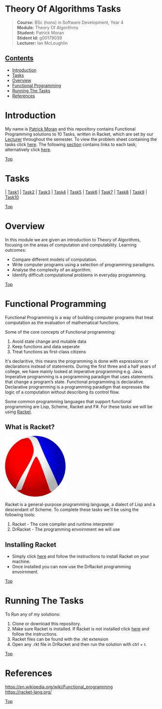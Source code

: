 # Theory Of Algorithms Tasks

><b>Course:</b> BSc (hons) in Software Development, Year 4     
><b>Module:</b> Theory Of Algorithms   
><b>Student:</b> Patrick Moran  
><b>Stident Id:</b> g00179039  
><b>Lecturer:</b> Ian McLoughlin  

## [Contents](#contents)
* [Introduction](#intro)
* [Tasks](#tasks)
* [Overview](#overview) 
* [Functional Programming](#fp)
* [Running The Tasks](#running)
* [References](#references)

# Introduction<a name = "intro"></a>
My name is [Patrick Moran](https://www.linkedin.com/in/patrick-moran-7a349014b/) and this repository contains Functional Programming solutions to 10 Tasks, written in Racket, which are set by our [Lecturer](https://ianmcloughlin.github.io/) throughout the semester. To view the problem sheet containing the tasks click [here](https://github.com/moranpatrick/Theory-Of-Algorithms/blob/master/Tasks.pdf). The following [section](#tasks) contains links to each task; alternatively click [here](https://github.com/moranpatrick/Theory-Of-Algorithms/tree/master/Tasks).

[Top](#contents) 

# Tasks<a name = "tasks"> </a> 
| [Task1](https://github.com/moranpatrick/Theory-Of-Algorithms/tree/master/Tasks/Task1) | [Task2](https://github.com/moranpatrick/Theory-Of-Algorithms/tree/master/Tasks/Task2) | [Task3](https://github.com/moranpatrick/Theory-Of-Algorithms/tree/master/Tasks/Task3) | [Task4](https://github.com/moranpatrick/Theory-Of-Algorithms/tree/master/Tasks/Task4) | [Task5](https://github.com/moranpatrick/Theory-Of-Algorithms/tree/master/Tasks/Task5) | [Task6](https://github.com/moranpatrick/Theory-Of-Algorithms/tree/master/Tasks/Task6) | [Task7](https://github.com/moranpatrick/Theory-Of-Algorithms/tree/master/Tasks/Task7) | [Task8](https://github.com/moranpatrick/Theory-Of-Algorithms/tree/master/Tasks/Task8) | [Task9](https://github.com/moranpatrick/Theory-Of-Algorithms/tree/master/Tasks/Task9) | [Task10](https://github.com/moranpatrick/Theory-Of-Algorithms/tree/master/Tasks/Task10)


[Top](#contents)   

# Overview <a name="overview"> </a> 

In this module we are given an introduction to Theory of Algorithms, focusing on the areas of computation and computability. Learning outcomes:  
* Compare different models of computation.
* Write computer programs using a selection of programming paradigms.
* Analyse the complexity of an algorithm.
* Identify difficult computational problems in everyday programming.

[Top](#contents) 

# Functional Programming<a name = "fp"></a>
Functional Programming is a way of building computer programs that treat computation as the evaluation of mathematical functions. 

Some of the core concepts of Functional programming:  
1. Avoid state change and mutable data
2. Keep functions and data seperate
3. Treat functions as first-class citizens

It's declaritive, this means the programming is done with expressions or declarations instead of statements. During the first three and a half years of college, we have mainly looked at imperative programming e.g. Java. Imperative programming is a programming paradigm that uses statements that change a program’s state. Functional programming is declarative. Declarative programming is a programming paradigm that expresses the logic of a computation without describing its control flow. 

Some common programming languages that support functional programming are Lisp, Scheme, Racket and F#. For these tasks we will be using [Racket](https://racket-lang.org/).

## What is Racket?

<img src="images/racket-logo.svg" width="200" height="200">  

Racket is a general-purpose programming language, a dialect of Lisp and a descendant of Scheme. To complete these tasks we'll be using the following tools:
1. Racket - The core compiler and runtime interpreter
2. DrRacket - The programming envoirnment we will use

## Installing Racket
* Simply click [here](https://download.racket-lang.org/) and follow the instructions to install Racket on your machine.
* Once installed you can now use the DrRacket programming envoirnment.
 
[Top](#contents) 

# Running The Tasks<a name = "running"></a>
To Run any of my solutions:
1. Clone or download this repository.
2. Make sure Racket is installed. If Racket is not installed click [here](https://download.racket-lang.org/) and follow the instructions.
3. Racket files can be found with the .rkt extension
4. Open any .rkt file in DrRacket and then run the solution with ctrl + r.

[Top](#contents) 

# References<a name = "references"></a>
https://en.wikipedia.org/wiki/Functional_programming  
https://racket-lang.org/  

[Top](#contents) 







